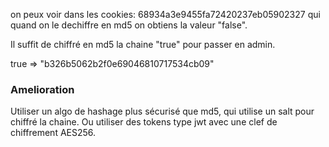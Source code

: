 on peux voir dans les cookies: 68934a3e9455fa72420237eb05902327 qui quand on le dechiffre en md5 on obtiens la valeur "false".

Il suffit de chiffré en md5 la chaine "true" pour passer en admin.

true => "b326b5062b2f0e69046810717534cb09"


### Amelioration

Utiliser un algo de hashage plus sécurisé que md5, qui utilise un salt pour chiffré la chaine.
Ou utiliser des tokens type jwt avec une clef de chiffrement AES256.